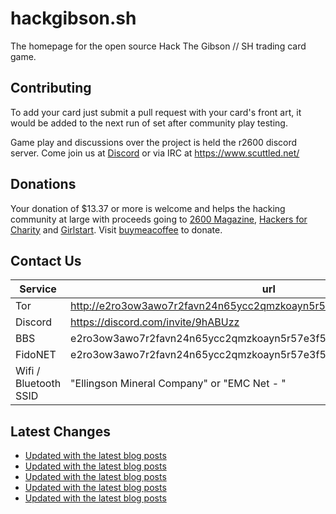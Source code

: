 # hackgibson.sh
The homepage for the open source Hack The Gibson // SH trading card game.


## Contributing

To add your card just submit a pull request with your card's front art, it would be added to the next run of set after community play testing.

Game play and discussions over the project is held the r2600 discord server. Come join us at [Discord](https://discord.com/invite/9hABUzz) or via IRC at https://www.scuttled.net/


## Donations

Your donation of $13.37 or more is welcome and helps the hacking community at large with proceeds going to [2600 Magazine](https://2600.com/), [Hackers for Charity](https://hackersforcharity.org) and [Girlstart](https://girlstart.org).  Visit [buymeacoffee](https://www.buymeacoffee.com/hackgibson.sh) to donate.


## Contact Us

Service | url
-|-
Tor | http://e2ro3ow3awo7r2favn24n65ycc2qmzkoayn5r57e3f56nvjwdcgg32ad.onion
Discord | https://discord.com/invite/9hABUzz
BBS | e2ro3ow3awo7r2favn24n65ycc2qmzkoayn5r57e3f56nvjwdcgg32ad.onion:23
FidoNET | e2ro3ow3awo7r2favn24n65ycc2qmzkoayn5r57e3f56nvjwdcgg32ad.onion:24554
Wifi / Bluetooth SSID | "Ellingson Mineral Company" or "EMC Net - <fidonet address>"

## Latest Changes
<!-- BLOG-POST-LIST:START -->
- [Updated with the latest blog posts](https://github.com/DFW2600/hackgibson.sh/commit/f30c86072c3758e4b6bb11483dd91f58d1fd7ccc)
- [Updated with the latest blog posts](https://github.com/DFW2600/hackgibson.sh/commit/4a3b5d30d6c8f0aea15c721990cae61c2de65d0a)
- [Updated with the latest blog posts](https://github.com/DFW2600/hackgibson.sh/commit/2bfe6e361baf0a658b1fe4b00bd59e8d819b1659)
- [Updated with the latest blog posts](https://github.com/DFW2600/hackgibson.sh/commit/725ccb201722614f7bbe93ccfab2df86a8e79fc9)
- [Updated with the latest blog posts](https://github.com/DFW2600/hackgibson.sh/commit/8e766e3789ed127aa3e4eb89e63d17dbc1ef10e5)
<!-- BLOG-POST-LIST:END -->
